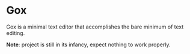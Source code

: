 # Gox
Gox is a minimal text editor that accomplishes the bare minimum of text editing.

**Note**: project is still in its infancy, expect nothing to work properly.
